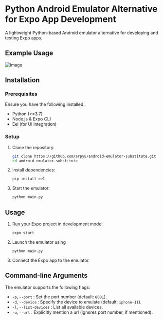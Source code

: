 # Python Android Emulator Alternative for Expo App Development

A lightweight Python-based Android emulator alternative for developing and testing Expo apps.

## Example Usage
![image](https://github.com/user-attachments/assets/4dcf14f8-c699-43db-ac59-3f842b9b5fa0)


## Installation

### Prerequisites
Ensure you have the following installed:
- Python (>=3.7)
- Node.js & Expo CLI
- Eel (for UI integration)

### Setup
1. Clone the repository:
   ```bash
   git clone https://github.com/arpy8/android-emulator-substitute.git
   cd android-emulator-substitute
   ```
2. Install dependencies:
   ```bash
   pip install eel
   ```
3. Start the emulator:
   ```bash
   python main.py
   ```

## Usage
1. Run your Expo project in development mode:
   ```bash
   expo start
   ```
2. Launch the emulator using 
    ```python
    python main.py
    ```
3. Connect the Expo app to the emulator.

## Command-line Arguments
The emulator supports the following flags:
- `-p`, `--port` : Set the port number (default: `8081`).
- `-d`, `--device` : Specify the device to emulate (default: `iphone-11`).
- `-l`, `--list-devices` : List all available devices.
- `-u`, `--url` : Explicitly mention a url (ignores port number, if mentioned).
